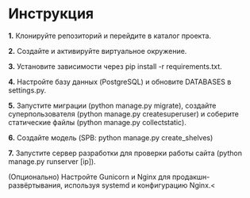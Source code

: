 <h1>Инструкция</h1>
<p><b>1.</b> Клонируйте репозиторий и перейдите в каталог проекта.</p>
<p><b>2.</b> Создайте и активируйте виртуальное окружение.</p>
<p><b>3.</b> Установите зависимости через pip install -r requirements.txt.</p>
<p><b>4.</b> Настройте базу данных (PostgreSQL) и обновите DATABASES в settings.py.</p>
<p><b>5.</b> Запустите миграции (python manage.py migrate), создайте суперпользователя (python manage.py createsuperuser) и соберите статические файлы (python manage.py collectstatic).</p>
<p><b>6.</b> Создайте модель (SPB: python manage.py create_shelves)</p>
<p><b>7.</b> Запустите сервер разработки для проверки работы сайта (python manage.py runserver [ip]).</p>
<p><r>(Опционально) Настройте Gunicorn и Nginx для продакшн-развёртывания, используя systemd и конфигурацию Nginx.</r><</p>